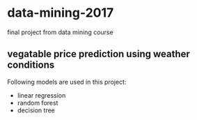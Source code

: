 data-mining-2017
=====
final project from data mining course

## vegatable price prediction using weather conditions
Following models are used in this project:
* linear regression
* random forest
* decision tree
